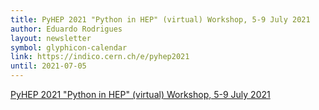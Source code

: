 ```yaml
---
title: PyHEP 2021 "Python in HEP" (virtual) Workshop, 5-9 July 2021
author: Eduardo Rodrigues
layout: newsletter
symbol: glyphicon-calendar
link: https://indico.cern.ch/e/pyhep2021
until: 2021-07-05
---
```


[PyHEP 2021 "Python in HEP" (virtual) Workshop, 5-9 July 2021](https://indico.cern.ch/e/pyhep2021)
